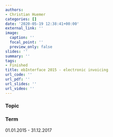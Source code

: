 ```yaml
---
authors:
- Christian Huemer
categories: []
date: '2020-05-19 12:38:41+00:00'
external_link: ''
image:
  caption: ''
  focal_point: ''
  preview_only: false
slides: ''
summary: ''
tags:
- Finished
title: ebInterface 2015 - electronic invoicing
url_code: ''
url_pdf: ''
url_slides: ''
url_video: ''
---
```


### Topic

### Term

01.01.2015 - 31.12.2017